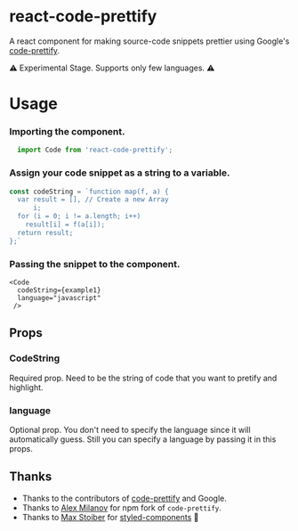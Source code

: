 # react-code-prettify
A react component for making source-code snippets prettier using Google's [code-prettify](https://github.com/google/code-prettify).


:warning:  Experimental Stage. Supports only few languages. :warning:

# Usage

### Importing the component.
```javascript
  import Code from 'react-code-prettify';
```

### Assign your code snippet as a string to a variable.
```javascript
const codeString = `function map(f, a) {
  var result = [], // Create a new Array
      i;
  for (i = 0; i != a.length; i++)
    result[i] = f(a[i]);
  return result;
};`
```

### Passing the snippet to the component.
```
<Code
  codeString={example1} 
  language="javascript" 
 />
```

## Props

### CodeString
 Required prop. Need to be the string of code that you want to pretify and highlight.
 
### language
  Optional prop. You don't need to specify the language since it will automatically guess. Still you can specify a language by 
  passing it in this props.


## Thanks

* Thanks to the contributors of [code-prettify](https://github.com/google/code-prettify) and Google.
* Thanks to [Alex Milanov](https://github.com/alex-milanov) for npm fork of `code-prettify`.
* Thanks to [Max Stoiber](https://github.com/mxstbr) for [styled-components](https://github.com/styled-components/styled-components) :nail_care:
